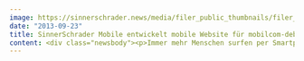 ```yaml
---
image: https://sinnerschrader.news/media/filer_public_thumbnails/filer_public/cb/01/cb01cc1d-452a-43be-9844-e19d5a98fd67/varfoldersdjk8pxf42x64d8fxslz8jcc8fc0000gnttmpmn64zo__480x288_q85_crop_subsampling-2_upscale.jpg
date: "2013-09-23"
title: SinnerSchrader Mobile entwickelt mobile Website für mobilcom-debitel
content: <div class="newsbody"><p>Immer mehr Menschen surfen per Smartphone. Mit einer komplett neu entwickelten mobilen Website trägt mobilcom-debitel dieser Entwicklung Rechnung. <a href="http&#58;//m.md.de">http&#58;//m.md.de</a> richtet sich an Bestandskunden und Interessierte. Konzipiert und entwickelt wurde sie von der Mobile Agentur SinnerSchrader Mobile in Berlin.</p><p>Die mobile Website ist ein weiterer Baustein des konsequenten Ausbaus der mobilen Services von mobilcom-debitel. <a href="http&#58;//m.md.de">http&#58;//m.md.de</a> ergänzt die bestehenden Kundenservice-Applikationen (iOS und Android) und die spezialisierte Applikation für Smart-Home. Als plattform-unabhängige Lösung ermöglicht sie allen Smartphone-Nutzern den bequemen Zugriff auf die md-Services. Auch der persönliche „Mein md“-Bereichs ist integriert.</p><p><a href="http&#58;//m.md.de">m.md.de</a> ist konsequent auf mobile Nutzungsszenarien optimiert&#58; komprimierte, übersichtliche Informationen zu Angeboten, Handys und Tarifen sowie eine Filialsuche per Geolocation.</p><p>Die mobil-spezifischen Features&#58;</p><ul><li>Mobiler Shopbereich für Handys, Tarife und Bundleangebote zur Leadgenerierung (Online, Hotline oder mobilcom-debitel Shop)</li><li>Neues flaches Design für optimierte Ladezeiten in mobilen Browsern</li><li>Mobile Promotion-Flächen für mobilcom-debitel-Apps</li><li>Anzeige des verbrauchten Datenvolumens für mobilcom-debitel-Kunden</li><li>Integration einer mobilen Marketing-Logik für Mobile Kampagnen über Landing Pages</li></ul><p>Karsten Darga, Leiter Online-Marketing und -Vertrieb bei mobilcom-debitel&#58; "Der Smartphone-Traffic auf unserer Website wächst sehr stark. Jetzt haben wir eine mobil-spezifische Antwort darauf, die unsere mobile Services konsequent erweitert."</p><p>"Bei der Konzeption und Entwicklung der mobilen Website für mobilcom-debitel haben wir den mobile Nutzen in den Vordergrund gestellt. Schnell und übersichtlich sollte es sein&#58; von Angeboten, Informationen, Filialensuche bis zum Kundenservice“, erklärt Laurent Burdin, Geschäftsführer SinnerSchrader Mobile.</p><p><strong>Über mobilcom-debitel<br/></strong>Die freenet Group bietet unter der Marke mobilcom-debitel als Digital-Lifestyle-Provider eine große Bandbreite unterschiedlicher eigener Mobilfunk- und Datenangebote, Dienste und weitere Produkte, die der Vereinfachung des Alltags durch technische Hilfsmittel via Internet und/oder Smartphones dienen. Dazu gehören auch Energie- und Zubehörangebote sowie Mobilfunk- und Datenprodukte der deutschen Netzbetreiber. Das Unternehmen bietet in seinen Shops sowie in den Fillialen der Marke GRAVIS und in breiter Präsenz in Fachhandel, Elektronik- und Flächenmärkten sowie bei der Kundenbetreuung Unabhängigkeit und Kompetenz bei der Beratung und Auswahl der Produkte.</p><p><strong>Über SinnerSchrader Mobile<br/></strong>SinnerSchrader Mobile ist eine Full-Service Mobile Agentur aus Berlin. 40 Mitarbeiter aus den Bereichen Strategie, Mobile Konzept/Design, Server Consulting und Mobile Development bieten mobile Expertise aus erster Hand. Dabei arbeitet SinnerSchrader Mobile ebenso mit etablierten Unternehmen, wie auch mit aufstrebenden Start-Ups. http&#58;//www.sinnerschrader-mobile.com</p></div>
---
```

